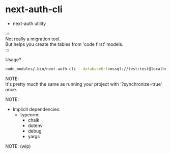 # next-auth-cli

- next-auth utility

:::  
Not really a migration tool.  
But helps you create the tables from 'code first' models.  
:::

Usage?

```bash
node_modules/.bin/next-auth-cli --databaseUrl=mssql://test:test@localhost:1433/testdb --models=./models.js
```

NOTE:  
It's pretty much the same as running your project with '?synchronize=true' once.

NOTE:

- Implicit dependencies: 
  - typeorm:
    - chalk
    - dotenv
    - debug
    - yargs

NOTE: (wip)

